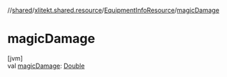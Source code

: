 //[shared](../../../index.md)/[xlitekt.shared.resource](../index.md)/[EquipmentInfoResource](index.md)/[magicDamage](magic-damage.md)

# magicDamage

[jvm]\
val [magicDamage](magic-damage.md): [Double](https://kotlinlang.org/api/latest/jvm/stdlib/kotlin/-double/index.html)
